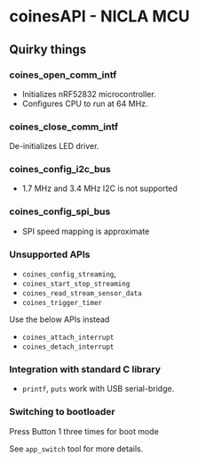 # coinesAPI - NICLA MCU

## Quirky things

### coines_open_comm_intf

- Initializes nRF52832 microcontroller.
- Configures CPU to run at 64 MHz.

### coines_close_comm_intf

De-initializes LED driver.

### coines_config_i2c_bus

- 1.7 MHz and 3.4 MHz I2C is not supported

### coines_config_spi_bus
- SPI speed mapping is approximate

### Unsupported APIs

- `coines_config_streaming`,
- `coines_start_stop_streaming`
- `coines_read_stream_sensor_data`
- `coines_trigger_timer`

Use the below APIs instead
- `coines_attach_interrupt`
- `coines_detach_interrupt`

### Integration with standard C library
- `printf`, `puts` work with USB serial-bridge.

### Switching to bootloader

Press Button 1 three times for boot mode

See `app_switch` tool for more details.
